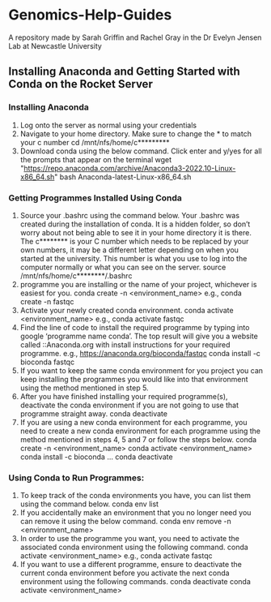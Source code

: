 # Genomics-Help-Guides
A repository made by Sarah Griffin and Rachel Gray in the Dr Evelyn Jensen Lab at Newcastle University


## Installing Anaconda and Getting Started with Conda on the Rocket Server

### Installing Anaconda
1. Log onto the server as normal using your credentials
2. Navigate to your home directory. Make sure to change the * to match your c number
cd /mnt/nfs/home/c*********
3. Download conda using the below command. Click enter and y/yes for all the prompts that appear on the terminal
wget "https://repo.anaconda.com/archive/Anaconda3-2022.10-Linux-x86_64.sh"
bash Anaconda-latest-Linux-x86_64.sh

### Getting Programmes Installed Using Conda
1.	Source your .bashrc using the command below. Your .bashrc was created during the installation of conda. It is a hidden folder, so don’t worry about not being able to see it in your home directory it is there. The c******** is your C number which needs to be replaced by your own numbers, it may be a different letter depending on when you started at the university. This number is what you use to log into the computer normally or what you can see on the server.
source /mnt/nfs/home/c********/.bashrc
2. programme you are installing or the name of your project, whichever is easiest for you.
conda create -n <environment_name>
e.g., conda create -n fastqc
3.	Activate your newly created conda environment.
conda activate <environment_name>
e.g., conda activate fastqc
4.	Find the line of code to install the required programme by typing into google ‘programme name conda’. The top result will give you a website called ::Anaconda.org with install instructions for your required programme.
e.g.,  https://anaconda.org/bioconda/fastqc 
conda install -c bioconda fastqc
5.	If you want to keep the same conda environment for you project you can keep installing the programmes you would like into that environment using the method mentioned in step 5.
6.	After you have finished installing your required programme(s), deactivate the conda environment if you are not going to use that programme straight away.
conda deactivate 
7.	If you are using a new conda environment for each programme, you need to create a new conda environment for each programme using the method mentioned in steps 4, 5 and 7 or follow the steps below. 
conda create -n <environment_name>
conda activate <environment_name>
conda install -c bioconda ...
conda deactivate

### Using Conda to Run Programmes:
1.	To keep track of the conda environments you have, you can list them using the command below.
conda env list
2.	If you accidentally make an environment that you no longer need you can remove it using the below command.
conda env remove -n <environment_name>
3.	In order to use the programme you want, you need to activate the associated conda environment using the following command.
conda activate <environment_name>
e.g., conda activate fastqc
4.	If you want to use a different programme, ensure to deactivate the current conda environment before you activate the next conda environment using the following commands.
conda deactivate
conda activate <environment_name>


